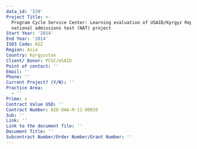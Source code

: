 ```yaml
---
data_id: '539'
Project Title: >-
  Program Cycle Service Center: Learning evaluation of USAID/Kyrgyz Republic's
  national admissions test (NAT) project
Start Year: '2014'
End Year: '2014'
ISO3 Code: KGZ
Region: Asia
Country: Kyrgyzstan
Client/ Donor: PCSC/USAID
Point of contact: ''
Email: ''
Phone: ''
Current Project? (Y/N): ''
Practice Area:
  - ''
Prime: x
Contract Value USD: ''
Contract Number: AID-OAA-M-11-00026
Sub: ''
Link: ''
Link to the document file: ''
Document Title: ''
Subcontract Number/Order Number/Grant Number: ''
---
```

